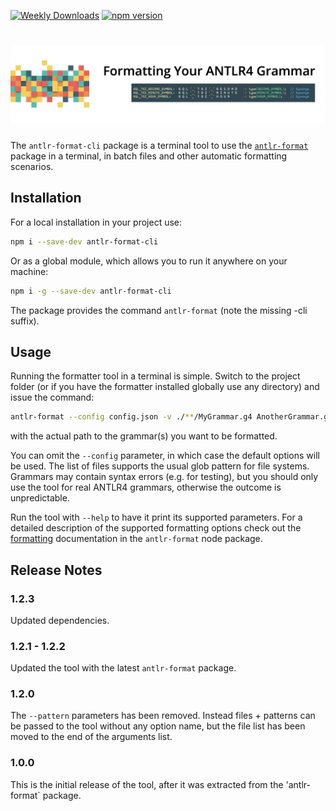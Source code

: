 [![Weekly Downloads](https://img.shields.io/npm/dw/antlr-format-cli?style=for-the-badge&color=blue)](https://www.npmjs.com/package/antlr-format-cli)
[![npm version](https://img.shields.io/npm/v/antlr-format-cli?style=for-the-badge&color=yellow)](https://www.npmjs.com/package/antlr-format-cli)

# <img src="https://raw.githubusercontent.com/mike-lischke/antlr-format/master/images/formatter-title.png" alt="antlr-format">

The `antlr-format-cli` package is a terminal tool to use the [`antlr-format`](https://www.npmjs.com/package/antlr-format) package in a terminal, in batch files and other automatic formatting scenarios.

## Installation

For a local installation in your project use:

```bash
npm i --save-dev antlr-format-cli
```

Or as a global module, which allows you to run it anywhere on your machine:

```bash
npm i -g --save-dev antlr-format-cli
```

The package provides the command `antlr-format` (note the missing -cli suffix).

## Usage

Running the formatter tool in a terminal is simple. Switch to the project folder (or if you have the formatter installed globally use any directory) and issue the command:

```bash
antlr-format --config config.json -v ./**/MyGrammar.g4 AnotherGrammar.g4
```

with the actual path to the grammar(s) you want to be formatted.

You can omit the `--config` parameter, in which case the default options will be used. The list of files supports the usual glob pattern for file systems. Grammars may contain syntax errors (e.g. for testing), but you should only use the tool for real ANTLR4 grammars, otherwise the outcome is unpredictable.

Run the tool with `--help` to have it print its supported parameters. For a detailed description of the supported formatting options check out the [formatting](https://github.com/mike-lischke/antlr-format/blob/main/doc/formatting.md) documentation in the `antlr-format` node package.

## Release Notes

### 1.2.3

Updated dependencies.

### 1.2.1 - 1.2.2

Updated the tool with the latest `antlr-format` package.

### 1.2.0

The `--pattern` parameters has been removed. Instead files + patterns can be passed to the tool without any option name, but the file list has been moved to the end of the arguments list.

### 1.0.0

This is the initial release of the tool, after it was extracted from the 'antlr-format` package.
